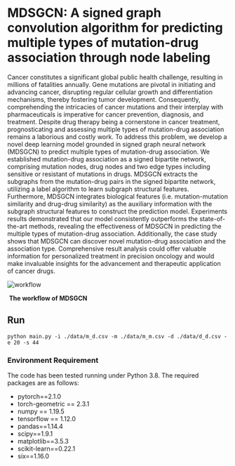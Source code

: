 # **MDSGCN: A signed graph convolution algorithm for predicting multiple types of mutation-drug association through node labeling** 
Cancer constitutes a significant global public health challenge, resulting in millions of fatalities annually. Gene mutations are pivotal in initiating and advancing cancer, disrupting regular cellular growth and differentiation mechanisms, thereby fostering tumor development. Consequently, comprehending the intricacies of cancer mutations and their interplay with pharmaceuticals is imperative for cancer prevention, diagnosis, and treatment. Despite drug therapy being a cornerstone in cancer treatment, prognosticating and assessing multiple types of mutation-drug association remains a laborious and costly work. To address this problem, we develop a novel deep learning model grounded in signed graph neural network (MDSGCN) to predict multiple types of mutation-drug association. We established mutation-drug association as a signed bipartite network, comprising mutation nodes, drug nodes and two edge types including sensitive or resistant of mutations in drugs. MDSGCN extracts the subgraphs from the mutation-drug pairs in the signed bipartite network, utilizing a label algorithm to learn subgraph structural features. Furthermore, MDSGCN integrates biological features (i.e. mutation-mutation similarity and drug-drug similarity) as the auxiliary information with the subgraph structural features to construct the prediction model. Experiments results demonstrated that our model consistently outperforms the state-of-the-art methods, revealing the effectiveness of MDSGCN in predicting the multiple types of mutation-drug association. Additionally, the case study shows that MDSGCN can discover novel mutation-drug association and the association type. Comprehensive result analysis could offer valuable information for personalized treatment in precision oncology and would make invaluable insights for the advancement and therapeutic application of cancer drugs.





![workflow](E:\MDSGCN\workflow.png)

​    **The workflow of MDSGCN**

## Run

```shell
python main.py -i ./data/m_d.csv -m ./data/m_m.csv -d ./data/d_d.csv -e 20 -s 44
```
### Environment Requirement

The code has been tested running under Python 3.8. The required packages are as follows:

- pytorch==2.1.0
- torch-geometric == 2.3.1
- numpy == 1.19.5
- tensorflow == 1.12.0
- pandas==1.14.4
- scipy==1.9.1
- matplotlib==3.5.3
- scikit-learn==0.22.1
- six==1.16.0





